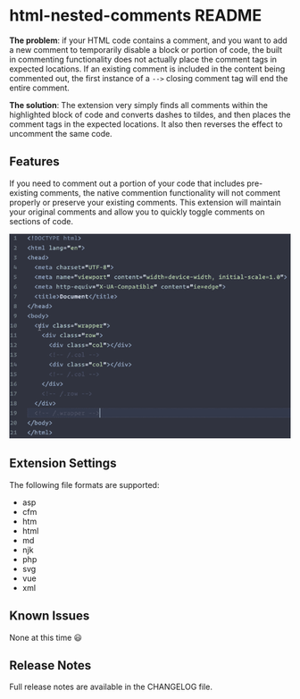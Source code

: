 # html-nested-comments README

**The problem**: if your HTML code contains a comment, and you want to add a new comment to temporarily disable a block or portion of code, the built in commenting functionality does not actually place the comment tags in expected locations. If an existing comment is included in the content being commented out, the first instance of a `-->` closing comment tag will end the entire comment.

**The solution**: The extension very simply finds all comments within the highlighted block of code and converts dashes to tildes, and then places the comment tags in the expected locations. It also then reverses the effect to uncomment the same code.

## Features

If you need to comment out a portion of your code that includes pre-existing comments, the native commention functionality will not comment properly or preserve your existing comments. This extension will maintain your original comments and allow you to quickly toggle comments on sections of code.

![code before nesting](images/demo.gif)

## Extension Settings

The following file formats are supported:

- asp
- cfm
- htm
- html
- md
- njk
- php
- svg
- vue
- xml

## Known Issues

None at this time 😃

## Release Notes

Full release notes are available in the CHANGELOG file.